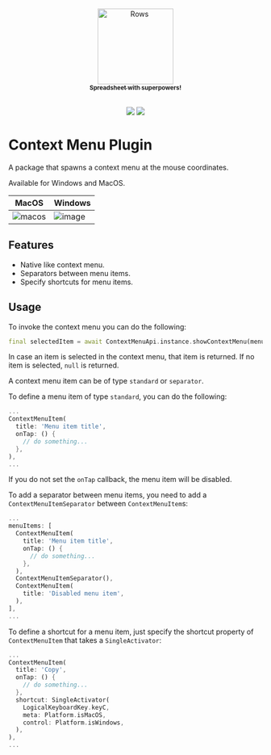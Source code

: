 <p align="center">
  <a href="https://rows.com">
  <br />
  <img src="https://rows.com/media/logo.svg" alt="Rows" width="150"/>
  <br />
    <sub><strong>Spreadsheet with superpowers!</strong></sub>
  <br />
  <br />
  </a>
</p>

<p align="center">
  <a title="Pub" href="https://pub.dev/packages/context_menu_plugin" ><img src="https://img.shields.io/pub/v/context_menu_plugin.svg?style=popout" /></a>
  <a title="Rows lint" href="https://pub.dev/packages/rows_lint" ><img src="https://img.shields.io/badge/Styled%20by-Rows-754F6C?style=popout" /></a>
</p>

# Context Menu Plugin

A package that spawns a context menu at the mouse coordinates.

Available for Windows and MacOS.

| MacOS  |  Windows  |
| ------------------- | ------------------- |
| ![macos](https://user-images.githubusercontent.com/36768712/165943290-989aed46-9742-4208-b253-3123249f4ff1.jpg) | ![image](https://user-images.githubusercontent.com/36768712/165943821-591d9813-4182-4397-894a-867d2c70e783.png) |

## Features

- Native like context menu.
- Separators between menu items.
- Specify shortcuts for menu items.

## Usage

To invoke the context menu you can do the following:

```dart
final selectedItem = await ContextMenuApi.instance.showContextMenu(menuItems: [...]);
```

In case an item is selected in the context menu, that item is returned. If no item is selected, `null` is returned.

A context menu item can be of type `standard` or `separator`. 

To define a menu item of type `standard`, you can do the following:

```dart
...
ContextMenuItem(
  title: 'Menu item title',
  onTap: () {
    // do something...
  },
),
...
```

If you do not set the `onTap` callback, the menu item will be disabled.

To add a separator between menu items, you need to add a `ContextMenuItemSeparator` between `ContextMenuItem`s:

```dart
...
menuItems: [
  ContextMenuItem(
    title: 'Menu item title',
    onTap: () {
      // do something...
    },
  ),
  ContextMenuItemSeparator(),
  ContextMenuItem(
    title: 'Disabled menu item',
  ),
],
...
```

To define a shortcut for a menu item, just specify the shortcut property of `ContextMenuItem` that takes a `SingleActivator`:

```dart
...
ContextMenuItem(
  title: 'Copy',
  onTap: () {
    // do something...
  },
  shortcut: SingleActivator(
    LogicalKeyboardKey.keyC,
    meta: Platform.isMacOS,
    control: Platform.isWindows,
  ),
),
...
```
